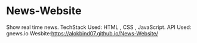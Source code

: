 # News-Website
Show real time news.
TechStack Used: HTML , CSS , JavaScript.
API Used: gnews.io
Wesbite:https://alokbind07.github.io/News-Website/
